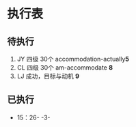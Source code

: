 # 执行表
## 待执行
1. JY 四级 30个 accommodation-actually**5**
2. CL 四级 30个 am-accommodate **8**
3. LJ 成功，目标与动机 **9**
## 已执行
- 15：26- -3-
